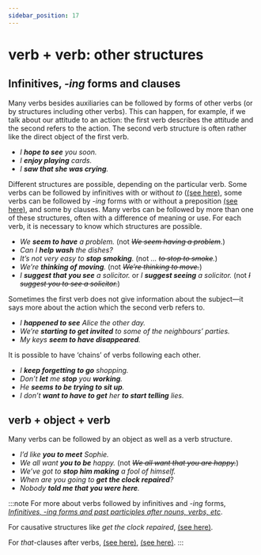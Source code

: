 ```yaml
---
sidebar_position: 17
---
```


# verb + verb: other structures

## Infinitives, *-ing* forms and clauses

Many verbs besides auxiliaries can be followed by forms of other verbs (or by structures including other verbs). This can happen, for example, if we talk about our attitude to an action: the first verb describes the attitude and the second refers to the action. The second verb structure is often rather like the direct object of the first verb.

- *I **hope to see** you soon.*
- *I **enjoy playing** cards.*
- *I **saw that she was crying**.*

Different structures are possible, depending on the particular verb. Some verbs can be followed by infinitives with or without *to* ([(see here)](./../infinitives-ing-forms-and-past-participles-after-nouns-verbs-etc/infinitives-after-verbs-it-s-beginning-to-rain), some verbs can be followed by *-ing* forms with or without a preposition [(see here)](./../infinitives-ing-forms-and-past-participles-after-nouns-verbs-etc/ing-forms-after-verbs-i-enjoy-travelling), and some by clauses. Many verbs can be followed by more than one of these structures, often with a difference of meaning or use. For each verb, it is necessary to know which structures are possible.

- *We **seem to have** a problem.* (not *~~We seem having a problem~~.*)
- *Can I **help wash** the dishes?*
- *It’s not very easy to **stop smoking**.* (not *... ~~to stop to smoke~~.*)
- *We’re **thinking of moving**.* (not *~~We’re thinking to move.~~*)
- *I **suggest that you see** a solicitor.* or *I **suggest seeing** a solicitor.* (not *~~I suggest you to see a solicitor.~~*)

Sometimes the first verb does not give information about the subject—it says more about the action which the second verb refers to.

- *I **happened to see** Alice the other day.*
- *We’re **starting to get invited** to some of the neighbours’ parties.*
- *My keys **seem to have disappeared**.*

It is possible to have ‘chains’ of verbs following each other.

- *I **keep forgetting to go** shopping.*
- *Don’t **let** me **stop** you **working**.*
- *He **seems to be trying to sit up**.*
- *I don’t **want to have to get** her **to start telling** lies.*

## verb + object + verb

Many verbs can be followed by an object as well as a verb structure.

- *I’d like **you to meet** Sophie.*
- *We all want **you to be** happy.* (not *~~We all want that you are happy.~~*)
- *We’ve got to **stop him making** a fool of himself.*
- *When are you going to **get the clock repaired**?*
- *Nobody **told me that you were here**.*

:::note
For more about verbs followed by infinitives and *-ing* forms, [*Infinitives, -ing forms and past participles after nouns, verbs, etc*](../infinitives-ing-forms-and-past-participles-after-nouns-verbs-etc/infinitives-ing-forms-and-past-participles-after-nouns-verbs-etc-introduction).

For causative structures like *get the clock repaired*, [(see here)](../infinitives-ing-forms-and-past-participles-after-nouns-verbs-etc/causative-structures-with-make).

For *that*-clauses after verbs, [(see here)](../noun-clauses-direct-and-indirect-speech/indirect-speech-introduction), [(see here)](./../noun-clauses-direct-and-indirect-speech/that-clauses).
:::
